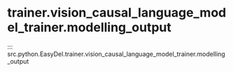 # trainer.vision_causal_language_model_trainer.modelling_output
::: src.python.EasyDel.trainer.vision_causal_language_model_trainer.modelling_output